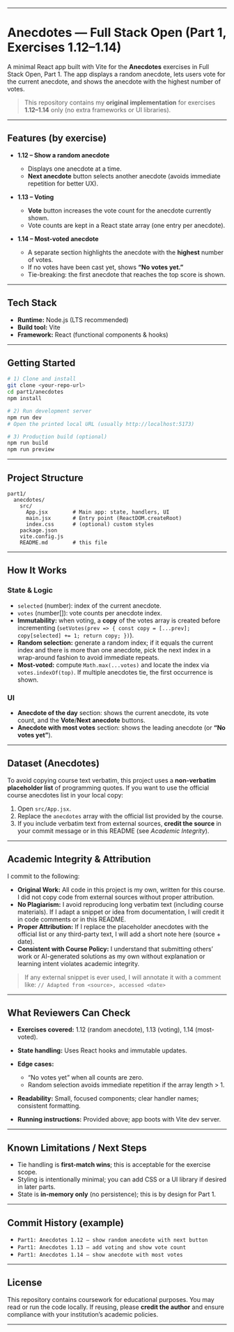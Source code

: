 
---

# Anecdotes — Full Stack Open (Part 1, Exercises 1.12–1.14)

A minimal React app built with Vite for the **Anecdotes** exercises in Full Stack Open, Part 1.
The app displays a random anecdote, lets users vote for the current anecdote, and shows the anecdote with the highest number of votes.

> This repository contains my **original implementation** for exercises **1.12–1.14** only (no extra frameworks or UI libraries).

---

## Features (by exercise)

* **1.12 – Show a random anecdote**

  * Displays one anecdote at a time.
  * **Next anecdote** button selects another anecdote (avoids immediate repetition for better UX).

* **1.13 – Voting**

  * **Vote** button increases the vote count for the anecdote currently shown.
  * Vote counts are kept in a React state array (one entry per anecdote).

* **1.14 – Most-voted anecdote**

  * A separate section highlights the anecdote with the **highest** number of votes.
  * If no votes have been cast yet, shows **“No votes yet.”**
  * Tie-breaking: the first anecdote that reaches the top score is shown.

---

## Tech Stack

* **Runtime:** Node.js (LTS recommended)
* **Build tool:** Vite
* **Framework:** React (functional components & hooks)

---

## Getting Started

```bash
# 1) Clone and install
git clone <your-repo-url>
cd part1/anecdotes
npm install

# 2) Run development server
npm run dev
# Open the printed local URL (usually http://localhost:5173)

# 3) Production build (optional)
npm run build
npm run preview
```

---

## Project Structure

```
part1/
  anecdotes/
    src/
      App.jsx        # Main app: state, handlers, UI
      main.jsx       # Entry point (ReactDOM.createRoot)
      index.css      # (optional) custom styles
    package.json
    vite.config.js
    README.md        # this file
```

---

## How It Works

### State & Logic

* `selected` (number): index of the current anecdote.
* `votes` (number[]): vote counts per anecdote index.
* **Immutability:** when voting, a **copy** of the votes array is created before incrementing (`setVotes(prev => { const copy = [...prev]; copy[selected] += 1; return copy; })`).
* **Random selection:** generate a random index; if it equals the current index and there is more than one anecdote, pick the next index in a wrap-around fashion to avoid immediate repeats.
* **Most-voted:** compute `Math.max(...votes)` and locate the index via `votes.indexOf(top)`. If multiple anecdotes tie, the first occurrence is shown.

### UI

* **Anecdote of the day** section: shows the current anecdote, its vote count, and the **Vote**/**Next anecdote** buttons.
* **Anecdote with most votes** section: shows the leading anecdote (or **“No votes yet”**).

---

## Dataset (Anecdotes)

To avoid copying course text verbatim, this project uses a **non-verbatim placeholder list** of programming quotes.
If you want to use the official course anecdotes list in your local copy:

1. Open `src/App.jsx`.
2. Replace the `anecdotes` array with the official list provided by the course.
3. If you include verbatim text from external sources, **credit the source** in your commit message or in this README (see *Academic Integrity*).

---

## Academic Integrity & Attribution

I commit to the following:

* **Original Work:** All code in this project is my own, written for this course. I did not copy code from external sources without proper attribution.
* **No Plagiarism:** I avoid reproducing long verbatim text (including course materials). If I adapt a snippet or idea from documentation, I will credit it in code comments or in this README.
* **Proper Attribution:** If I replace the placeholder anecdotes with the official list or any third-party text, I will add a short note here (source + date).
* **Consistent with Course Policy:** I understand that submitting others’ work or AI-generated solutions as my own without explanation or learning intent violates academic integrity.

> If any external snippet is ever used, I will annotate it with a comment like:
> `// Adapted from <source>, accessed <date>`

---

## What Reviewers Can Check

* **Exercises covered:** 1.12 (random anecdote), 1.13 (voting), 1.14 (most-voted).
* **State handling:** Uses React hooks and immutable updates.
* **Edge cases:**

  * “No votes yet” when all counts are zero.
  * Random selection avoids immediate repetition if the array length > 1.
* **Readability:** Small, focused components; clear handler names; consistent formatting.
* **Running instructions:** Provided above; app boots with Vite dev server.

---

## Known Limitations / Next Steps

* Tie handling is **first-match wins**; this is acceptable for the exercise scope.
* Styling is intentionally minimal; you can add CSS or a UI library if desired in later parts.
* State is **in-memory only** (no persistence); this is by design for Part 1.

---

## Commit History (example)

* `Part1: Anecdotes 1.12 — show random anecdote with next button`
* `Part1: Anecdotes 1.13 — add voting and show vote count`
* `Part1: Anecdotes 1.14 — show anecdote with most votes`

---

## License

This repository contains coursework for educational purposes.
You may read or run the code locally. If reusing, please **credit the author** and ensure compliance with your institution’s academic policies.

---


